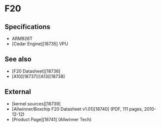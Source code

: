 # F20
## Specifications
  * ARM926T
  * [Cedar Engine][18735] VPU

## See also
  * [F20 Datasheet][18736]
  * [A10][18737]/[A13][18738]

## External
  * [kernel sources][18739]
  * [Allwinner/Boxchip F20 Datasheet v1.01][18740] (PDF, 111 pages, 2010-12-12)
  * [Product Page][18741] (Allwinner Tech)
